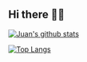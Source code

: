 ## Hi there 🥷🏻

[![Juan's github stats](https://github-readme-stats.vercel.app/api?username=juanramirezc2&count_private=true&show_icons=true)](https://github.com/juanramirezc2)

[![Top Langs](https://github-readme-stats.vercel.app/api/top-langs/?username=juanramirezc2&hide=php)](https://github.com/juanramirezc2)
